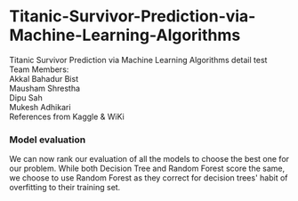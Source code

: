 # Titanic-Survivor-Prediction-via-Machine-Learning-Algorithms <br>
Titanic Survivor Prediction via Machine Learning Algorithms detail test <br>
Team Members: 
<br>
Akkal Bahadur Bist <br>
Mausham Shrestha <br>
Dipu Sah <br>
Mukesh Adhikari <br>
References from Kaggle & WiKi

<h3> Model evaluation </h3>

We can now rank our evaluation of all the models to choose the best one for our problem. While both Decision Tree and Random Forest score the same, we choose to use Random Forest as they correct for decision trees' habit of overfitting to their training set. 
